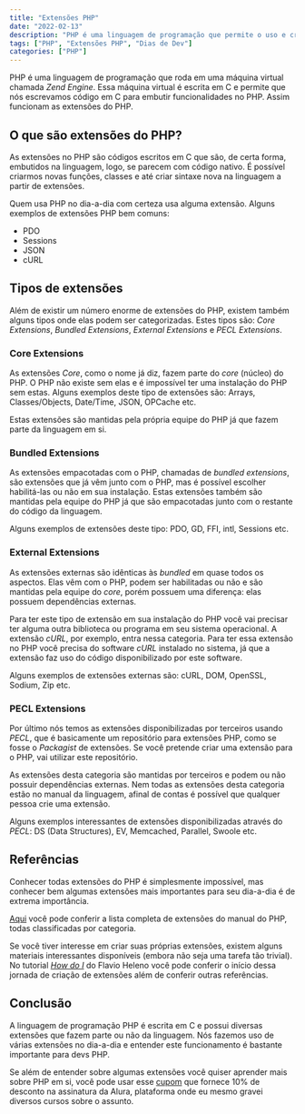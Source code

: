 ```yaml
---
title: "Extensões PHP"
date: "2022-02-13"
description: "PHP é uma linguagem de programação que permite o uso e criação de extensões. Conheça neste artigo o que são extensões PHP"
tags: ["PHP", "Extensões PHP", "Dias de Dev"]
categories: ["PHP"]
---
```

PHP é uma linguagem de programação que roda em uma máquina virtual chamada _Zend Engine_. Essa máquina
virtual é escrita em C e permite que nós escrevamos código em C para embutir funcionalidades no PHP. Assim funcionam as
extensões do PHP.

## O que são extensões do PHP?

As extensões no PHP são códigos escritos em C que são, de certa forma, embutidos na linguagem, logo, se parecem com código
nativo. É possível criarmos novas funções, classes e até criar sintaxe nova na linguagem a partir de extensões.

Quem usa PHP no dia-a-dia com certeza usa alguma extensão. Alguns exemplos de extensões PHP bem comuns:

- PDO
- Sessions
- JSON
- cURL

## Tipos de extensões

Além de existir um número enorme de extensões do PHP, existem também alguns tipos onde elas podem ser categorizadas.
Estes tipos são: _Core Extensions_, _Bundled Extensions_, _External Extensions_ e _PECL Extensions_.

<ins class="adsbygoogle"
style="display:block; text-align:center;"
data-ad-layout="in-article"
data-ad-format="fluid"
data-ad-client="ca-pub-8918461095244552"
data-ad-slot="2366637560"></ins>
<script>
     (adsbygoogle = window.adsbygoogle || []).push({});
</script>

### Core Extensions

As extensões _Core_, como o nome já diz, fazem parte do _core_ (núcleo) do PHP. O PHP não existe sem elas e é impossível
ter uma instalação do PHP sem estas. Alguns exemplos deste tipo de extensões são: Arrays, Classes/Objects, Date/Time,
JSON, OPCache etc.

Estas extensões são mantidas pela própria equipe do PHP já que fazem parte da linguagem em si.

### Bundled Extensions

As extensões empacotadas com o PHP, chamadas de _bundled extensions_, são extensões que já vêm junto com o PHP, mas é
possível escolher habilitá-las ou não em sua instalação. Estas extensões também são mantidas pela equipe do PHP já que
são empacotadas junto com o restante do código da linguagem.

Alguns exemplos de extensões deste tipo: PDO, GD, FFI, intl, Sessions etc.

### External Extensions

As extensões externas são idênticas às _bundled_ em quase todos os aspectos. Elas vêm com o PHP, podem ser habilitadas
ou não e são mantidas pela equipe do _core_, porém possuem uma diferença: elas possuem dependências externas.

Para ter este tipo de extensão em sua instalação do PHP você vai precisar ter alguma outra biblioteca ou programa em seu
sistema operacional. A extensão _cURL_, por exemplo, entra nessa categoria. Para ter essa extensão no PHP você precisa
do software _cURL_ instalado no sistema, já que a extensão faz uso do código disponibilizado por este software.

Alguns exemplos de extensões externas são: cURL, DOM, OpenSSL, Sodium, Zip etc.

### PECL Extensions

Por último nós temos as extensões disponibilizadas por terceiros usando _PECL_, que é basicamente um repositório para
extensões PHP, como se fosse o _Packagist_ de extensões. Se você pretende criar uma extensão para o PHP, vai utilizar
este repositório.

As extensões desta categoria são mantidas por terceiros e podem ou não possuir dependências externas. Nem todas as
extensões desta categoria estão no manual da linguagem, afinal de contas é possível que qualquer pessoa crie uma
extensão.

Alguns exemplos interessantes de extensões disponibilizadas através do _PECL_: DS (Data Structures), EV, Memcached,
Parallel, Swoole etc.

## Referências

Conhecer todas extensões do PHP é simplesmente impossível, mas conhecer bem algumas extensões mais importantes para seu
dia-a-dia é de extrema importância.

[Aqui](https://www.php.net/manual/en/extensions.membership.php) você pode conferir a lista completa de extensões do
manual do PHP, todas classificadas por categoria.

Se você tiver interesse em criar suas próprias extensões, existem alguns materiais interessantes disponíveis (embora
não seja uma tarefa tão trivial). No tutorial _[How do I](https://flavioheleno.github.io/how-do-i/)_ do Flavio Heleno
você pode conferir o início dessa jornada de criação de extensões além de conferir outras referências.

## Conclusão

A linguagem de programação PHP é escrita em C e possui diversas extensões que fazem parte ou não da linguagem. Nós
fazemos uso de várias extensões no dia-a-dia e entender este funcionamento é bastante importante para devs PHP.

Se além de entender sobre algumas extensões você quiser aprender mais sobre PHP em si, você pode usar esse
[cupom](https://alura.tv/diasdedev) que fornece 10% de desconto na assinatura da Alura, plataforma onde
eu mesmo gravei diversos cursos sobre o assunto.
